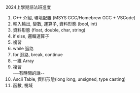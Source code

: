 2024上學期語法班進度  
  
1. C++ 介紹, 環境配置 (MSYS GCC/Homebrew GCC + VSCode)
2. 輸入輸出, 變數, 運算子, 資料形態 (bool, int)
3. 資料形態 (float, double, char, string)
4. if else, 邏輯運算子
5. 複習
6. while 迴路
7. for 迴路, break, continue
8. 一維 Array
9. 複習  
---有時間的話--
10. Ascii Table, 資料形態(long long, unsigned, type casting)
11. 函數, 視域